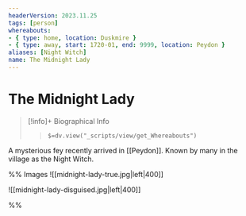 ```yaml
---
headerVersion: 2023.11.25
tags: [person]
whereabouts: 
- { type: home, location: Duskmire }
- { type: away, start: 1720-01, end: 9999, location: Peydon }
aliases: [Night Witch]
name: The Midnight Lady
---
```

# The Midnight Lady
>[!info]+ Biographical Info  
>> `$=dv.view("_scripts/view/get_Whereabouts")`

A mysterious fey recently arrived in [[Peydon]]. Known by many in the village as the Night Witch.

%% Images
![[midnight-lady-true.jpg|left|400]]


![[midnight-lady-disguised.jpg|left|400]]

%%
